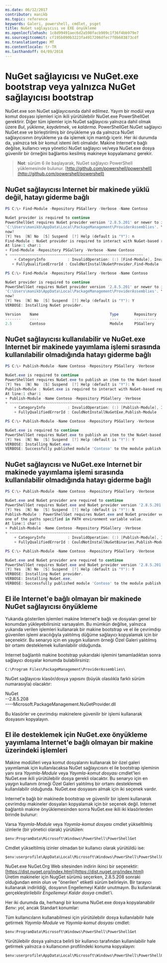```yaml
---
ms.date: 06/12/2017
contributor: manikb
ms.topic: reference
keywords: Galeri, powershell, cmdlet, psget
title: NuGet sağlayıcısı ve EXE önyükleme
ms.openlocfilehash: 1c8d99491aec6d2a598facb909c1f36f4bb979e7
ms.sourcegitcommit: cf195b090b3223fa4917206dfec7f0b603873cdf
ms.translationtype: MT
ms.contentlocale: tr-TR
ms.lasthandoff: 04/09/2018
---
```

# <a name="bootstrap-both-nuget-provider-and-nugetexe-or-bootstrap-only-nuget-provider"></a>NuGet sağlayıcısı ve NuGet.exe bootstrap veya yalnızca NuGet sağlayıcısı bootstrap

NuGet.exe son NuGet sağlayıcısında dahil edilmez.
Yayım bir modül veya komut dosyası işlemleri için ikili yürütülebilir NuGet.exe PowerShellGet gerektirir.
Diğer tüm işlemler için NuGet sağlayıcısı yalnızca dahil olmak üzere *Bul*, *yükleme*, *kaydetmek*, ve *kaldırma*.
PowerShellGet NuGet sağlayıcı NuGet.exe ve birleştirilmiş bir önyükleme ya da yalnızca NuGet sağlayıcısının önyükleme ya da işlemek için mantığı içerir.
Her iki durumda da, yalnızca tek bir komut istemi ileti olmalıdır.
Makine Internet'e bağlı değilse, kullanıcı veya yönetici NuGet sağlayıcı ve/veya NuGet.exe dosya güvenilir bir örneğini bağlantısı kesilmiş makineye kopyalamanız gerekir.

>**Not**: sürüm 6 ile başlayarak, NuGet sağlayıcı PowerShell yüklemesinde bulunur. [http://github.com/powershell/powershell](http://github.com/powershell/powershell)

## <a name="resolving-error-when-the-nuget-provider-has-not-been-installed-on-a-machine-that-is-internet-connected"></a>NuGet sağlayıcısı Internet bir makinede yüklü değil, hatayı giderme bağlı

```powershell
PS C:\> Find-Module -Repository PSGallery -Verbose -Name Contoso

NuGet provider is required to continue
PowerShellGet requires NuGet provider version '2.8.5.201' or newer to interact with NuGet-based repositories. The NuGet provider must be available in 'C:\Program Files\PackageManagement\ProviderAssemblies' or
'C:\Users\manikb\AppData\Local\PackageManagement\ProviderAssemblies'. You can also install the NuGet provider by running 'Install-PackageProvider -Name NuGet -MinimumVersion 2.8.5.201 -Force'. Do you want PowerShellGet to install and import the NuGet provider
now?
[Y] Yes  [N] No  [S] Suspend  [?] Help (default is "Y"): n
Find-Module : NuGet provider is required to interact with NuGet-based repositories. Please ensure that '2.8.5.201' or newer version of NuGet provider is installed.
At line:1 char:1
+ Find-Module -Repository PSGallery -Verbose -Name Contoso
+ ~~~~~~~~~~~~~~~~~~~~~~~~~~~~~~~~~~~~~~~~~~~~~~~~~~~~~~~~~~~~
    + CategoryInfo          : InvalidOperation: (:) [Find-Module], InvalidOperationException
   + FullyQualifiedErrorId : CouldNotInstallNuGetProvider,Find-Module

PS C:\> Find-Module -Repository PSGallery -Verbose -Name Contoso

NuGet provider is required to continue
PowerShellGet requires NuGet provider version '2.8.5.201' or newer to interact with NuGet-based repositories. The NuGet provider must be available in 'C:\Program Files\PackageManagement\ProviderAssemblies' or
'C:\Users\manikb\AppData\Local\PackageManagement\ProviderAssemblies'. You can also install the NuGet provider by running 'Install-PackageProvider -Name NuGet -MinimumVersion 2.8.5.201 -Force'. Do you want PowerShellGet to install and import the NuGet provider
now?
[Y] Yes  [N] No  [S] Suspend  [?] Help (default is "Y"): Y
VERBOSE: Installing NuGet provider.

Version    Name                                Type       Repository           Description
-------    ----                                ----       ----------           -----------
2.5        Contoso                             Module     PSGallery        Contoso module
```
## <a name="resolving-error-when-the-nuget-provider-is-available-and-nugetexe-is-not-available-during-the-publish-operation-on-a-machine-that-is-internet-connected"></a>NuGet sağlayıcısı kullanılabilir ve NuGet.exe Internet bir makinede yayımlama işlemi sırasında kullanılabilir olmadığında hatayı giderme bağlı

```powershell
PS C:\> Publish-Module -Name Contoso -Repository PSGallery -Verbose

NuGet.exe is required to continue
PowerShellGet requires NuGet.exe to publish an item to the NuGet-based repositories. NuGet.exe must be available under one of the paths specified in PATH environment variable value. Do you want PowerShellGet to install NuGet.exe now?
[Y] Yes  [N] No  [S] Suspend  [?] Help (default is "Y"): N
Publish-Module : NuGet.exe is required to interact with NuGet-based repositories. Please ensure that NuGet.exe is available under one of the paths specified in PATH environment variable value.
At line:1 char:1
+ Publish-Module -Name Contoso -Repository PSGallery -Verbose
+ ~~~~~~~~~~~~~~~~~~~~~~~~~~~~~~~~~~~~~~~~~~~~~~~~~~~~~~~~~~~
    + CategoryInfo          : InvalidOperation: (:) [Publish-Module], InvalidOperationException
    + FullyQualifiedErrorId : CouldNotInstallNuGetExe,Publish-Module

PS C:\> Publish-Module -Name Contoso -Repository PSGallery -Verbose

NuGet.exe is required to continue
PowerShellGet requires NuGet.exe to publish an item to the NuGet-based repositories. NuGet.exe must be available under one of the paths specified in PATH environment variable value. Do you want PowerShellGet to install NuGet.exe now?
[Y] Yes  [N] No  [S] Suspend  [?] Help (default is "Y"): Y
VERBOSE: Installing NuGet.exe.
VERBOSE: Successfully published module 'Contoso' to the module publish location 'https://www.powershellgallery.com/api/v2/'. Please allow few minutes for 'Contoso' to show up in the search results.
```

## <a name="resolving-error-when-both-nuget-provider-and-nugetexe-are-not-available-during-the-publish-operation-on-a-machine-that-is-internet-connected"></a>NuGet sağlayıcısı ve NuGet.exe Internet bir makinede yayımlama işlemi sırasında kullanılabilir olmadığında hatayı giderme bağlı

```powershell
PS C:\> Publish-Module -Name Contoso -Repository PSGallery -Verbose

NuGet.exe and NuGet provider are required to continue
PowerShellGet requires NuGet.exe and NuGet provider version '2.8.5.201' or newer to interact with the NuGet-based repositories. Do you want PowerShellGet to install both NuGet.exe and NuGet provider now?
[Y] Yes  [N] No  [S] Suspend  [?] Help (default is "Y"): N
Publish-Module : PowerShellGet requires NuGet.exe and NuGet provider version '2.8.5.201' or newer to interact with the NuGet-based repositories. Please ensure that '2.8.5.201' or newer version of NuGet provider is installed and NuGet.exe is available under
one of the paths specified in PATH environment variable value.
At line:1 char:1
+ Publish-Module -Name Contoso -Repository PSGallery -Verbose
+ ~~~~~~~~~~~~~~~~~~~~~~~~~~~~~~~~~~~~~~~~~~~~~~~~~~~~~~~~~~~
    + CategoryInfo          : InvalidOperation: (:) [Publish-Module], InvalidOperationException
    + FullyQualifiedErrorId : CouldNotInstallNuGetBinaries,Publish-Module

PS C:\> Publish-Module -Name Contoso -Repository PSGallery -Verbose

NuGet.exe and NuGet provider are required to continue
PowerShellGet requires NuGet.exe and NuGet provider version '2.8.5.201' or newer to interact with the NuGet-based repositories. Do you want PowerShellGet to install both NuGet.exe and NuGet provider now?
[Y] Yes  [N] No  [S] Suspend  [?] Help (default is "Y"): Y
VERBOSE: Installing NuGet provider.
VERBOSE: Installing NuGet.exe.
VERBOSE: Successfully published module 'Contoso' to the module publish location 'https://www.powershellgallery.com/api/v2/'. Please allow few minutes for 'Contoso' to show up in the search results.
```

## <a name="manually-bootstrapping-the-nuget-provider-on-a-machine-that-is-not-connected-to-the-internet"></a>El ile Internet'e bağlı olmayan bir makinede NuGet sağlayıcısı önyükleme

Yukarıda gösterilen işlemleri makine Internet'e bağlı ve dosyaları genel bir konumdan yükleyebilirsiniz varsayalım.
Bu mümkün değilse, yalnızca yukarıda verilen işlemleri kullanarak bir makine bootstrap ve el ile çevrimdışı güvenilen işlemi aracılığıyla yalıtılmış düğüme sağlayıcı kopyalamak için bir seçenektir.
Bu senaryo için en yaygın kullanım örneği Özel Galeri yalıtılmış bir ortamı desteklemek kullanılabilir olduğunda.

Internet bağlantılı makine bootstrap yukarıdaki işlemini tamamladıktan sonra sağlayıcı dosyalar konumda bulabilirsiniz:
```
C:\Program Files\PackageManagement\ProviderAssemblies\
```

NuGet sağlayıcısı klasör/dosya yapısını (büyük olasılıkla farklı sürüm numarasıyla) olacaktır:

NuGet<br>
--2.8.5.208<br>
----Microsoft.PackageManagement.NuGetProvider.dll

Bu klasörler ve çevrimdışı makinelere güvenilir bir işlemi kullanarak dosyasını kopyalayın.

## <a name="manually-bootstrapping-nugetexe-to-support-publish-operations-on-a-machine-that-is-not-connected-to-the-internet"></a>El ile desteklemek için NuGet.exe önyükleme yayımlama Internet'e bağlı olmayan bir makine üzerindeki işlemleri

Makine modülleri veya komut dosyalarını kullanarak bir özel galeri yayımlamak için kullanılacaksa NuGet sağlayıcısını el ile bootstrap işleminin yanı sıra *Yayımla-Module* veya *Yayımla-komut dosyası* cmdlet'leri NuGet.exe ikili yürütülebilir dosya gerekli olacaktır.
Bu senaryo için en yaygın kullanım örneği Özel Galeri yalıtılmış bir ortamı desteklemek kullanılabilir olduğunda.
NuGet.exe dosyasını almak için iki seçenek vardır.

Internet'e bağlı bir makinede bootstrap ve güvenilir bir işlemi kullanarak çevrimdışı makineler dosyaları kopyalamak için bir seçenek değil.
Internet bağlantılı makine önyüklemesinden sonra NuGet.exe ikili iki klasörlerden birinde bulunur:

Varsa *Yayımla-Module* veya *Yayımla-komut dosyası* cmdlet yükseltilmiş izinlerle (bir yönetici olarak) yürütülen:
```
$env:ProgramData\Microsoft\Windows\PowerShell\PowerShellGet
```

Cmdlet yükseltilmiş izinler olmadan bir kullanıcı olarak yürütüldü ise:
```
$env:userprofile\AppData\Local\Microsoft\Windows\PowerShell\PowerShellGet\
```

NuGet.exe NuGet.Org Web sitesinden indirin ikinci bir seçenektir: [https://dist.nuget.org/index.html](https://dist.nuget.org/index.html)<br>
Üretim makineler için NugGet sürümü seçerken, 2.8.5.208 sonraki olduğundan emin olun ve "önerilen" etiketli sürüm belirleyin.
Bir tarayıcı kullanarak indirildiği, dosyanın Engellemeyi Kaldır unutmayın.
Bu kullanılarak gerçekleştirilebilir *Engellemeyi Kaldır dosya* cmdlet'i.

Her iki durumda da, herhangi bir konuma NuGet.exe dosya kopyalanabilir *$env: yol*, ancak Standart konumlar:

Tüm kullanıcıların kullanabilmesi için yürütülebilir dosya kullanılabilir hale getirmek *Yayımla-Module* ve *Yayımla-komut dosyası* cmdlet:
```
$env:ProgramData\Microsoft\Windows\PowerShell\PowerShellGet
```

Yürütülebilir dosya yalnızca belirli bir kullanıcı tarafından kullanılabilir hale getirmek yalnızca o kullanıcının profilindeki konuma kopyalayın:
```
$env:userprofile\AppData\Local\Microsoft\Windows\PowerShell\PowerShellGet\
```